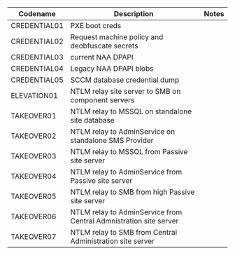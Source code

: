 | Codename | Description | Notes |
|---------|-------------|-------|
| CREDENTIAL01 | PXE boot creds |
| CREDENTIAL02 | Request machine policy and deobfuscate secrets |
| CREDENTIAL03 | current NAA DPAPI |
| CREDENTIAL04 | Legacy NAA DPAPI blobs
| CREDENTIAL05 | SCCM database credential dump |
| ELEVATION01 | NTLM relay site server to SMB on component servers |
| TAKEOVER01 | NTLM relay to MSSQL on standalone site database |
| TAKEOVER02 | NTLM relay to AdminService on standalone SMS Provider |
| TAKEOVER03 | NTLM relay to MSSQL from Passive site server |
| TAKEOVER04 | NTLM relay to AdminService from Passive site server |
| TAKEOVER05 | NTLM relay to SMB from high Passive site server |
| TAKEOVER06 | NTLM relay to AdminService from Central Admnistration site server |
| TAKEOVER07 | NTLM relay to SMB from Central Administration site server |
